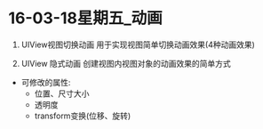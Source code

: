 # 16-03-18星期五_动画

1. UIView视图切换动画
  用于实现视图简单切换动画效果(4种动画效果)
  
2. UIView 隐式动画
  创建视图内视图对象的动画效果的简单方式
  * 可修改的属性:
    * 位置、尺寸大小
    * 透明度
    * transform变换(位移、旋转)